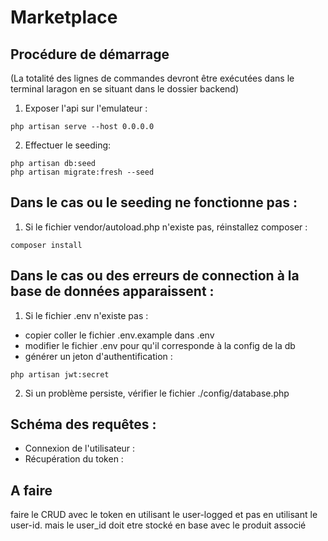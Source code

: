 # Marketplace
## Procédure de démarrage
(La totalité des lignes de commandes devront être exécutées dans le terminal laragon en se situant dans le dossier backend)
1) Exposer l'api sur l'emulateur :
```
php artisan serve --host 0.0.0.0
```
2) Effectuer le seeding:
```
php artisan db:seed
php artisan migrate:fresh --seed
```

## Dans le cas ou le seeding ne fonctionne pas :

1) Si le fichier vendor/autoload.php n'existe pas, réinstallez composer :
```
composer install
```
## Dans le cas ou des erreurs de connection à la base de données apparaissent :
1) Si le fichier .env n'existe pas :
- copier coller le fichier .env.example dans .env
- modifier le fichier .env pour qu'il corresponde à la config de la db
- générer un jeton d'authentification :
```
php artisan jwt:secret
```
2) Si un problème persiste, vérifier le fichier ./config/database.php
## Schéma des requêtes :
- Connexion de l'utilisateur :
- Récupération du token :

## A faire
faire le CRUD avec le token en utilisant le user-logged et pas en utilisant le user-id. mais le user_id doit etre stocké en base avec le produit associé